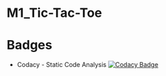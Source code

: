 # M1_Tic-Tac-Toe
# Badges







* Codacy - Static Code Analysis 
  [![Codacy Badge](https://app.codacy.com/project/badge/Grade/86959ca252e4488d8fc7c51c468e2ef7)](https://www.codacy.com/gh/AVINASH-P-1912/M1_Tic-Tac-Toe/dashboard?utm_source=github.com&amp;utm_medium=referral&amp;utm_content=AVINASH-P-1912/M1_Tic-Tac-Toe&amp;utm_campaign=Badge_Grade)
